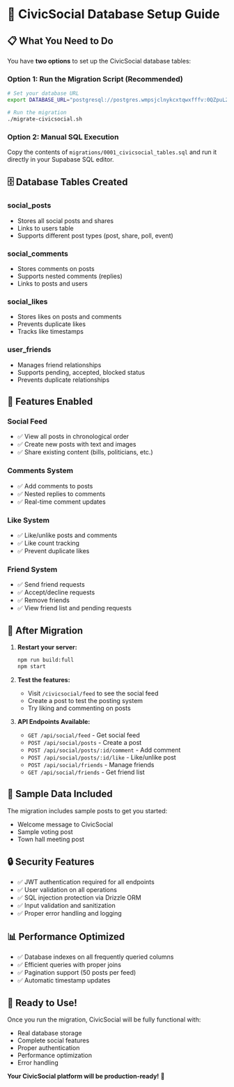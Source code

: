 # 🚀 CivicSocial Database Setup Guide

## 📋 **What You Need to Do**

You have **two options** to set up the CivicSocial database tables:

### **Option 1: Run the Migration Script (Recommended)**

```bash
# Set your database URL
export DATABASE_URL="postgresql://postgres.wmpsjclnykcxtqwxfffv:0QZpuL2bShMezo2S@aws-0-us-east-2.pooler.supabase.com:6543/postgres?sslmode=require"

# Run the migration
./migrate-civicsocial.sh
```

### **Option 2: Manual SQL Execution**

Copy the contents of `migrations/0001_civicsocial_tables.sql` and run it directly in your Supabase SQL editor.

## 🗄️ **Database Tables Created**

### **social_posts**
- Stores all social posts and shares
- Links to users table
- Supports different post types (post, share, poll, event)

### **social_comments**
- Stores comments on posts
- Supports nested comments (replies)
- Links to posts and users

### **social_likes**
- Stores likes on posts and comments
- Prevents duplicate likes
- Tracks like timestamps

### **user_friends**
- Manages friend relationships
- Supports pending, accepted, blocked status
- Prevents duplicate relationships

## 🔧 **Features Enabled**

### **Social Feed**
- ✅ View all posts in chronological order
- ✅ Create new posts with text and images
- ✅ Share existing content (bills, politicians, etc.)

### **Comments System**
- ✅ Add comments to posts
- ✅ Nested replies to comments
- ✅ Real-time comment updates

### **Like System**
- ✅ Like/unlike posts and comments
- ✅ Like count tracking
- ✅ Prevent duplicate likes

### **Friend System**
- ✅ Send friend requests
- ✅ Accept/decline requests
- ✅ Remove friends
- ✅ View friend list and pending requests

## 🚀 **After Migration**

1. **Restart your server:**
   ```bash
   npm run build:full
   npm start
   ```

2. **Test the features:**
   - Visit `/civicsocial/feed` to see the social feed
   - Create a post to test the posting system
   - Try liking and commenting on posts

3. **API Endpoints Available:**
   - `GET /api/social/feed` - Get social feed
   - `POST /api/social/posts` - Create a post
   - `POST /api/social/posts/:id/comment` - Add comment
   - `POST /api/social/posts/:id/like` - Like/unlike post
   - `POST /api/social/friends` - Manage friends
   - `GET /api/social/friends` - Get friend list

## 🎯 **Sample Data Included**

The migration includes sample posts to get you started:
- Welcome message to CivicSocial
- Sample voting post
- Town hall meeting post

## 🔒 **Security Features**

- ✅ JWT authentication required for all endpoints
- ✅ User validation on all operations
- ✅ SQL injection protection via Drizzle ORM
- ✅ Input validation and sanitization
- ✅ Proper error handling and logging

## 📊 **Performance Optimized**

- ✅ Database indexes on all frequently queried columns
- ✅ Efficient queries with proper joins
- ✅ Pagination support (50 posts per feed)
- ✅ Automatic timestamp updates

## 🎉 **Ready to Use!**

Once you run the migration, CivicSocial will be fully functional with:
- Real database storage
- Complete social features
- Proper authentication
- Performance optimization
- Error handling

**Your CivicSocial platform will be production-ready!** 🚀 